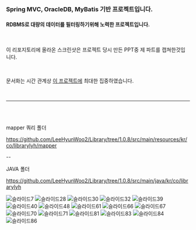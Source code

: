 ### Spring MVC, OracleDB, MyBatis 기반 프로젝트입니다.


#### RDBMS로 대량의 데이터를 필터링하기위해 노력한 프로젝트입니다.

<br>

이 리포지토리에 올라온 스크린샷은 프로젝트 당시 만든 PPT중 제 파트를 캡쳐한것입니다.

<br>

문서화는 시간 관계상 [이 프로젝트에](https://github.com/LeeHyunWoo2/KIN-Web) 최대한 집중하였습니다.

<br>

---

<br>
<br>

mapper 쿼리 폴더

https://github.com/LeeHyunWoo2/Library/tree/1.0.8/src/main/resources/kr/co/librarylyh/mapper

--

JAVA 폴더

https://github.com/LeeHyunWoo2/Library/tree/1.0.8/src/main/java/kr/co/librarylyh





![슬라이드7](https://github.com/user-attachments/assets/ed9d2e9b-db7d-4e1b-a0ab-9061e69e55a8)
![슬라이드28](https://github.com/user-attachments/assets/a38440f7-250c-482f-be9d-c190fb4ee7e3)
![슬라이드30](https://github.com/user-attachments/assets/61cd749c-0fe7-4c11-aec0-7ca70eff62b8)
![슬라이드32](https://github.com/user-attachments/assets/ca099bc7-f026-4e61-9787-bb4a55d52dda)
![슬라이드39](https://github.com/user-attachments/assets/0de2800f-1616-4214-9c77-3d8d66bb0d6f)
![슬라이드40](https://github.com/user-attachments/assets/091437dd-4972-45d7-b9cc-f8380e2085e0)
![슬라이드48](https://github.com/user-attachments/assets/d00302e4-7b2e-4080-aa34-dae75d28e692)
![슬라이드61](https://github.com/user-attachments/assets/c352ed5f-d41f-4094-91cc-25c2ffced2a0)
![슬라이드66](https://github.com/user-attachments/assets/dfb38625-f7b3-42ed-945a-44393cd584c4)
![슬라이드67](https://github.com/user-attachments/assets/ea76ad52-e547-4b19-984c-2902dd13c260)
![슬라이드70](https://github.com/user-attachments/assets/92f89642-568e-4420-af35-0ff40836dc1a)
![슬라이드71](https://github.com/user-attachments/assets/8bffde12-448c-419e-89cf-656e859fed0a)
![슬라이드81](https://github.com/user-attachments/assets/cfafe70b-e114-4391-adf2-55df39bd0508)
![슬라이드83](https://github.com/user-attachments/assets/aa4a2bc1-be31-4b75-8b07-e4ba7eff8258)
![슬라이드84](https://github.com/user-attachments/assets/f5e6a24b-2f26-4e9c-8729-ad4faca08c52)
![슬라이드86](https://github.com/user-attachments/assets/62dc91cc-56c0-4f49-a57d-a7136c5ea642)

